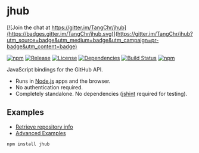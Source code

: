 # jhub

[![Join the chat at https://gitter.im/TangChr/jhub](https://badges.gitter.im/TangChr/jhub.svg)](https://gitter.im/TangChr/jhub?utm_source=badge&utm_medium=badge&utm_campaign=pr-badge&utm_content=badge)

[![npm](http://img.shields.io/npm/v/jhub.svg)](https://www.npmjs.com/package/jhub)
[![Release](https://img.shields.io/github/release/TangChr/jhub.svg)](https://github.com/TangChr/jhub/releases/latest)
[![License](https://img.shields.io/github/license/TangChr/jhub.svg)](https://raw.githubusercontent.com/TangChr/jhub/master/LICENSE)
[![Dependencies](https://david-dm.org/TangChr/jhub.svg)](https://david-dm.org/TangChr/jhub)
[![Build Status](https://travis-ci.org/TangChr/jhub.svg?branch=master)](https://travis-ci.org/TangChr/jhub)
[![npm](http://img.shields.io/npm/dt/jhub.svg)](https://www.npmjs.com/package/jhub)

JavaScript bindings for the GitHub API.

* Runs in [Node.js](https://nodejs.org) apps and the browser.
* No authentication required.
* Completely standalone. No dependencies ([jshint](https://www.npmjs.com/package/jshint) required for testing).


## Examples
* [Retrieve repository info](https://github.com/TangChr/jhub/wiki/Examples)
* [Advanced Examples](https://github.com/TangChr/jhub/wiki/Advanced-Examples)

```
npm install jhub
```
